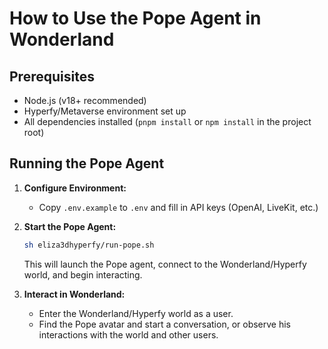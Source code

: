 # How to Use the Pope Agent in Wonderland

## Prerequisites

- Node.js (v18+ recommended)
- Hyperfy/Metaverse environment set up
- All dependencies installed (`pnpm install` or `npm install` in the project root)

## Running the Pope Agent

1. **Configure Environment:**
   - Copy `.env.example` to `.env` and fill in API keys (OpenAI, LiveKit, etc.)
2. **Start the Pope Agent:**
   ```sh
   sh eliza3dhyperfy/run-pope.sh
   ```
   This will launch the Pope agent, connect to the Wonderland/Hyperfy world, and begin interacting.

3. **Interact in Wonderland:**
   - Enter the Wonderland/Hyperfy world as a user.
   - Find the Pope avatar and start a conversation, or observe his interactions with the world and other users. 